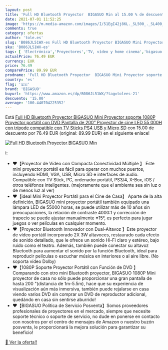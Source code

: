 ```yaml
---
layout: post
title: 'Full HD Bluetooth Proyector  BIGASUO Min al 15.00 % de descuento'
date: 2021-07-01 11:52:25
image: 'https://m.media-amazon.com/images/I/51EgI42j86L._SL500_._SL400_.jpg'
comments: true
category: ofertas
author: 'tole.es'
slug: 'B086JL51WX-es Full HD Bluetooth Proyector BIGASUO Mini Proyector soporte...'
sku: 'B086JL51WX-es'
tags: [ 'Electrónica','Proyectores','TV, vídeo y home cinema','bigasuo','ps4', ]
actualPrice: 76.49 EUR
currency: EUR
price: 76.49
comparePrice: 89.99 EUR
prodname: 'Full HD Bluetooth Proyector  BIGASUO Mini Proyector soporte 1080P Proyector portátil con DVD  Pantalla de 200”  Proyector de cine LED 55 000H con trípode  compatible con TV Sticks  PS4  USB y Micro SD'
country: 'es'
flag: '🇪🇸'
brand: 'BIGASUO'
buyurl: 'https://www.amazon.es/dp/B086JL51WX/?tag=tolees-21'
descuento: '15.00'
average: '100.440704225352'
---
```


Está [Full HD Bluetooth Proyector  BIGASUO Mini Proyector soporte 1080P Proyector portátil con DVD  Pantalla de 200”  Proyector de cine LED 55 000H con trípode  compatible con TV Sticks  PS4  USB y Micro SD](https://www.amazon.es/dp/B086JL51WX/?tag=tolees-21) con 15.00 de descuento por 76.49 EUR (original: 89.99 EUR) en el siguiente enlace!

[![Full HD Bluetooth Proyector  BIGASUO Min](https://m.media-amazon.com/images/I/51EgI42j86L._SL500_._SL400_.jpg)](https://www.amazon.es/dp/B086JL51WX/?tag=tolees-21)

ℹ️:

- ❤【Proyector de Vídeo con Compacta Conectividad Múltiple 】 Este mini proyector portátil es fácil para operar con muchos puertos, incluyendo HDMI, VGA, USB, Micro SD e interfaces de audio. Compatible con TV Stick, PC, ordenador portátil, PS3/4, X-Box, iOS / otros teléfonos inteligentes. (mejoramente que el ambiente sea sin luz o de menos luz al ver)
- ❤【ideal Mini Proyector Portátil para el Cine de Casa】 Aparte de la alta definición, BIGASUO mini proyector portátil también equipado una lámpara LED de 55000 horas, se puede utilizar más de 10 años sin preocupaciones, la relación de contraste 4000:1 y corrección de trapecio se puede ajustar manualmente ±15°, es perfecto para jugar juegos o ver películas en cualquier momento.
- ❤【Proyector Bluetooth Innovador con Dual-Altavoz 】Este proyector de vídeo portátil incorporado 2X 3W altavoces, restaurado cada efecto de sonido detallado, que le ofrece un sonido Hi-Fi claro y estéreo, bajo ruido como el teatro. Además, también puede conectar su altavoz Bluetooth para aumentar el sonido por la función Bluetooth, ideal para reproducir películas o escuchar música en interiores o al aire libre. (No soporta vídeo Dolby)
- ❤【1080P Soporte Proyector Portátil con Función de DVD 】 Comparando con otro mini Bluetooth proyector, BIGASUO 1080P Mini proyector de casa no sólo puede proporcionar una gran pantalla de hasta 200 "(distancia de 1m-5.5m), hace que su experiencia de visualización aún más inmersiva, también puede rejalarse en casa viendo varios DVD sin comprar un DVD de reproductor adicional, quedándo en casa sin sentirse aburrido!
- ❤【BIGASUO Política de Servicio Posventa】Somos proveedores profesionales de proyectores en el mercado, siempre que necesite soporte técnico o soporte de servicio, no dude en ponerse en contacto con nosotros por el centro de mensajes de Amazon o nuestro buzón posventa, le proporcionará la mejora solución para garantizar su beneficio!

[🛒 Ver la oferta!!](https://www.amazon.es/dp/B086JL51WX/?tag=tolees-21)
